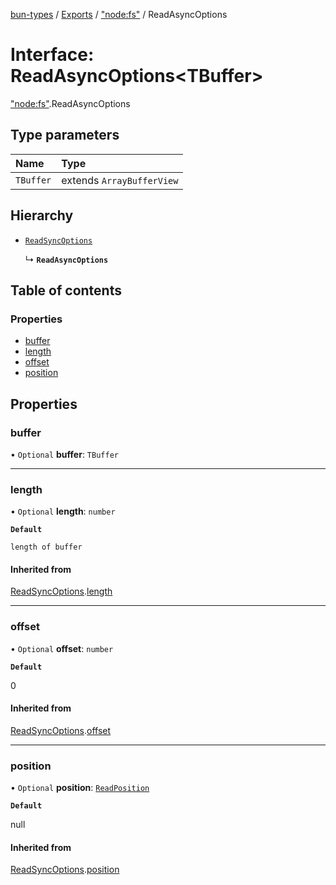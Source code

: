 [bun-types](https://github.com/oven-sh/bun-types/blob/master/api-docs/README.md) / [Exports](https://github.com/oven-sh/bun-types/blob/master/api-docs/modules.md) / ["node:fs"](https://github.com/oven-sh/bun-types/blob/master/api-docs/modules/node_fs_.md) / ReadAsyncOptions

# Interface: ReadAsyncOptions<TBuffer\>

["node:fs"](https://github.com/oven-sh/bun-types/blob/master/api-docs/modules/node_fs_.md).ReadAsyncOptions

## Type parameters

| Name | Type |
| :------ | :------ |
| `TBuffer` | extends `ArrayBufferView` |

## Hierarchy

- [`ReadSyncOptions`](https://github.com/oven-sh/bun-types/blob/master/api-docs/interfaces/fs_.ReadSyncOptions.md)

  ↳ **`ReadAsyncOptions`**

## Table of contents

### Properties

- [buffer](https://github.com/oven-sh/bun-types/blob/master/api-docs/interfaces/node_fs_.ReadAsyncOptions.md#buffer)
- [length](https://github.com/oven-sh/bun-types/blob/master/api-docs/interfaces/node_fs_.ReadAsyncOptions.md#length)
- [offset](https://github.com/oven-sh/bun-types/blob/master/api-docs/interfaces/node_fs_.ReadAsyncOptions.md#offset)
- [position](https://github.com/oven-sh/bun-types/blob/master/api-docs/interfaces/node_fs_.ReadAsyncOptions.md#position)

## Properties

### buffer

• `Optional` **buffer**: `TBuffer`

___

### length

• `Optional` **length**: `number`

**`Default`**

`length of buffer`

#### Inherited from

[ReadSyncOptions](https://github.com/oven-sh/bun-types/blob/master/api-docs/interfaces/fs_.ReadSyncOptions.md).[length](https://github.com/oven-sh/bun-types/blob/master/api-docs/interfaces/fs_.ReadSyncOptions.md#length)

___

### offset

• `Optional` **offset**: `number`

**`Default`**

0

#### Inherited from

[ReadSyncOptions](https://github.com/oven-sh/bun-types/blob/master/api-docs/interfaces/fs_.ReadSyncOptions.md).[offset](https://github.com/oven-sh/bun-types/blob/master/api-docs/interfaces/fs_.ReadSyncOptions.md#offset)

___

### position

• `Optional` **position**: [`ReadPosition`](https://github.com/oven-sh/bun-types/blob/master/api-docs/modules/fs_.md#readposition)

**`Default`**

null

#### Inherited from

[ReadSyncOptions](https://github.com/oven-sh/bun-types/blob/master/api-docs/interfaces/fs_.ReadSyncOptions.md).[position](https://github.com/oven-sh/bun-types/blob/master/api-docs/interfaces/fs_.ReadSyncOptions.md#position)
